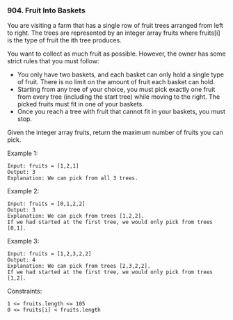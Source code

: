 ### 904. Fruit Into Baskets

You are visiting a farm that has a single row of fruit trees arranged from left to right. The trees are represented by an integer array fruits where fruits[i] is the type of fruit the ith tree produces.

You want to collect as much fruit as possible. However, the owner has some strict rules that you must follow:

*    You only have two baskets, and each basket can only hold a single type of fruit. There is no limit on the amount of fruit each basket can hold.
*    Starting from any tree of your choice, you must pick exactly one fruit from every tree (including the start tree) while moving to the right. The picked fruits must fit in one of your baskets.
*    Once you reach a tree with fruit that cannot fit in your baskets, you must stop.

Given the integer array fruits, return the maximum number of fruits you can pick.



Example 1:

    Input: fruits = [1,2,1]
    Output: 3
    Explanation: We can pick from all 3 trees.

Example 2:

    Input: fruits = [0,1,2,2]
    Output: 3
    Explanation: We can pick from trees [1,2,2].
    If we had started at the first tree, we would only pick from trees [0,1].

Example 3:

    Input: fruits = [1,2,3,2,2]
    Output: 4
    Explanation: We can pick from trees [2,3,2,2].
    If we had started at the first tree, we would only pick from trees [1,2].



Constraints:

    1 <= fruits.length <= 105
    0 <= fruits[i] < fruits.length
